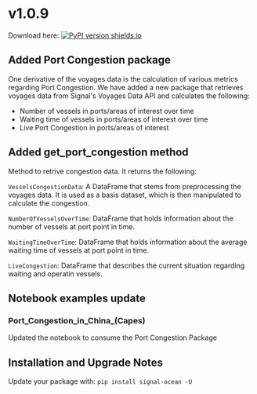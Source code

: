 # v1.0.9
Download here: [![PyPI version shields.io](https://img.shields.io/pypi/v/signal-ocean.svg)](https://pypi.python.org/pypi/signal-ocean/)

## Added Port Congestion package

One derivative of the voyages data is the calculation of various metrics regarding Port Congestion. We have added a new package that retrieves voyages data from
Signal's Voyages Data API and calculates the following:
* Number of vessels in ports/areas of interest over time 
* Waiting time of vessels in ports/areas of interest over time
* Live Port Congestion in ports/areas of interest


## Added get_port_congestion method
Method to retrive congestion data. It returns the following:

`VesselsCongestionData`: A DataFrame that stems from preprocessing the voyages data. It is used as a basis dataset, which is then manipulated to calculate the congestion.

`NumberOfVesselsOverTime`: DataFrame that holds information about the number of vessels at port point in time.

`WaitingTimeOverTime`: DataFrame that holds information about the average waiting time of vessels at port point in time.

`LiveCongestion`: DataFrame that describes the current situation regarding waiting and operatin vessels.

## Notebook examples update

### Port_Congestion_in_China_(Capes)
Updated the notebook to consume the Port Congestion Package

## Installation and Upgrade Notes
Update your package with:
`pip install signal-ocean -U`